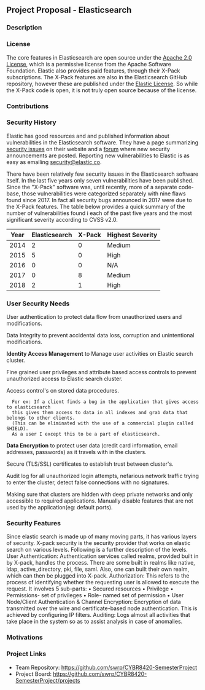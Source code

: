 ## Project Proposal - Elasticsearch 

### Description

### License
The core features in Elasticsearch are open source under the [Apache 2.0 License](https://www.apache.org/licenses/LICENSE-2.0.html), which is a permissive license from the Apache Software Foundation.  Elastic also provides paid features, through their X-Pack subscriptions.  The X-Pack features are also in the Elasticsearch GitHub repository, however these are published under the [Elastic License](https://github.com/elastic/elasticsearch/blob/0d8aa7527e242fbda9d84867ab8bc955758eebce/licenses/ELASTIC-LICENSE.txt).  So while the X-Pack code is open, it is not truly open source because of the license.

### Contributions

### Security History
Elastic has good resources and and published information about vulnerabilities in the Elasticsearch software.  They have a page summarizing [security issues](https://www.elastic.co/community/security) on their website and a [forum](https://discuss.elastic.co/c/security-announcements) where new security announcements are posted.  Reporting new vulnerabilities to Elastic is as easy as emailing security@elastic.co.  

There have been relatively few security issues in the Elasticsearch software itself.  In the last five years only seven vulnerabilities have been published.  Since the "X-Pack" software was, until recently, more of a separate code-base, those vulnerabilities were categorized separately with nine flaws found since 2017.  In fact all security bugs announced in 2017 were due to the X-Pack features.  The table below provides a quick summary of the number of vulnerabilities found i each of the past five years and the most significant severity according to CVSS v2.0. 

| Year | Elasticsearch | X-Pack | Highest Severity|
| ---- | ------------- | ------ | ----------------|
| 2014 | 2             | 0      | Medium          |
| 2015 | 5             | 0      | High            | 
| 2016 | 0             | 0      | N/A             |
| 2017 | 0             | 8      | Medium          |
| 2018 | 2             | 1      | High            |


### User Security Needs
   
   User authentication to protect data flow from unauthorized users and modifications.
    
   Data Integrity to prevent accidental data loss, corruption and unintentional modifications.

  **Identity Access Management** to Manage user activities on Elastic search cluster.
    
   Fine grained user privileges and attribute based access controls to prevent unauthorized access to Elastic search cluster.
      
   Access control's on stored data procedures. 
      
      For ex: If a client finds a bug in the application that gives access to elasticsearch 
      this gives them access to data in all indexes and grab data that belongs to other clients.
      (This can be eliminated with the use of a commercial plugin called SHIELD). 
      As a user I except this to be a part of elasticsearch.
       
   **Data Encryption** to protect user data (credit card information, email addresses, passwords) as it travels with in the clusters. 

   Secure (TLS/SSL) certificates to establish trust between cluster's. 

   Audit log for all unauthorized login attempts, nefarious network traffic trying to enter the cluster, detect false connections with no signatures.   

   Making sure that clusters are hidden with deep private networks and only accessible to required applications. 
   Manually disable features that are not used by the application(eg: default ports).

### Security Features
Since elastic search is made up of many moving parts, it has various layers of security. X-pack security is the security provider that works on elastic search on various levels. Following is a further description of the levels.
User Authentication: Authentication services called realms, provided built in by X-pack, handles the process. There are some built in realms like native, ldap, active_directory, pki, file, saml. Also, one can built their own realm, which can then be plugged into X-pack.
Authorization: This refers to the process of identifying whether the requesting user is allowed to execute the request. It involves 5 sub-parts:
•	Secured resources
•	Privilege
•	Permissions- set of privileges
•	Role- named set of permission
•	User 
Node/Client Authentication & Channel Encryption: Encryption of data transmitted over the wire and certificate-based node authentication. This is achieved by configuring IP filters.
Auditing: Logs almost all activities that take place in the system so as to assist analysis in case of anomalies.


### Motivations

### Project Links
* Team Repository: https://github.com/swrp/CYBR8420-SemesterProject
* Project Board: https://github.com/swrp/CYBR8420-SemesterProject/projects

